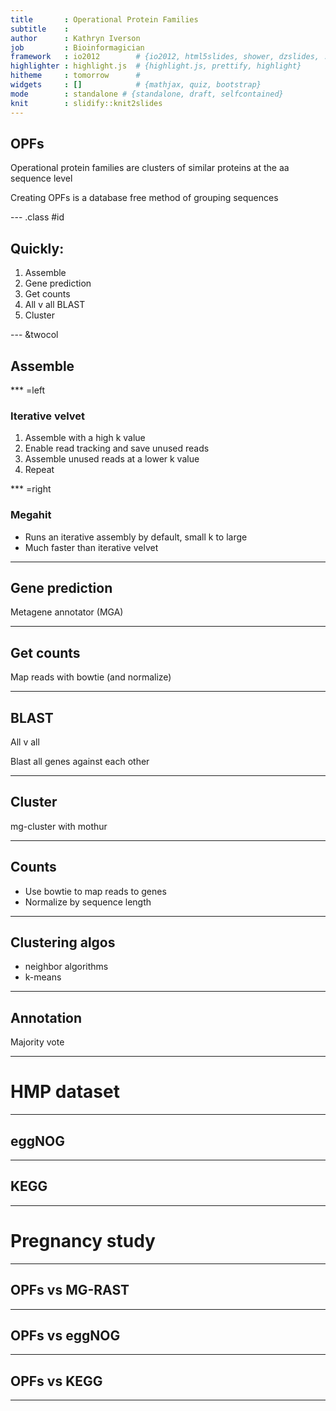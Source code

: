 ```yaml
---
title       : Operational Protein Families
subtitle    :
author      : Kathryn Iverson
job         : Bioinformagician
framework   : io2012        # {io2012, html5slides, shower, dzslides, ...}
highlighter : highlight.js  # {highlight.js, prettify, highlight}
hitheme     : tomorrow      #
widgets     : []            # {mathjax, quiz, bootstrap}
mode        : standalone # {standalone, draft, selfcontained}
knit        : slidify::knit2slides
---
```



## OPFs

Operational protein families are clusters of similar proteins at the aa sequence level

Creating OPFs is a database free method of grouping sequences

--- .class #id

## Quickly:

1. Assemble
1. Gene prediction
1. Get counts
1. All v all BLAST
1. Cluster

--- &twocol

## Assemble

*** =left
### Iterative velvet

1. Assemble with a high k value
1. Enable read tracking and save unused reads
1. Assemble unused reads at a lower k value
1. Repeat


*** =right
### Megahit

* Runs an iterative assembly by default, small k to large
* Much faster than iterative velvet

---

## Gene prediction

Metagene annotator (MGA)

---

## Get counts

Map reads with bowtie (and normalize)

---

## BLAST

All v all

Blast all genes against each other

---

## Cluster

mg-cluster with mothur

---

## Counts

* Use bowtie to map reads to genes
* Normalize by sequence length

---

## Clustering algos

* neighbor algorithms
* k-means

---

## Annotation

Majority vote

---

# HMP dataset

---

## eggNOG

---

## KEGG

---

# Pregnancy study

---

## OPFs vs MG-RAST


---

## OPFs vs eggNOG


---

## OPFs vs KEGG


---
